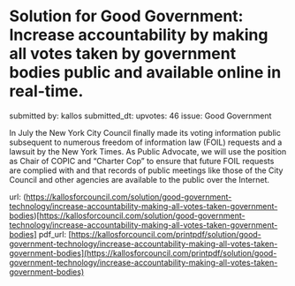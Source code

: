 # Solution for Good Government: Increase accountability by making all votes taken by government bodies public and available online in real-time. #

submitted by: kallos
submitted_dt: 
upvotes: 46
issue: Good Government

In July the New York City Council finally made its voting information public subsequent to numerous freedom of information law (FOIL) requests and a lawsuit by the New York Times. As Public Advocate, we will use the position as Chair of COPIC and “Charter Cop” to ensure that future FOIL requests are complied with and that records of public meetings like those of the City Council and other agencies are available to the public over the Internet.

url: (https://kallosforcouncil.com/solution/good-government-technology/increase-accountability-making-all-votes-taken-government-bodies)[https://kallosforcouncil.com/solution/good-government-technology/increase-accountability-making-all-votes-taken-government-bodies]
pdf_url: [https://kallosforcouncil.com/printpdf/solution/good-government-technology/increase-accountability-making-all-votes-taken-government-bodies](https://kallosforcouncil.com/printpdf/solution/good-government-technology/increase-accountability-making-all-votes-taken-government-bodies)
